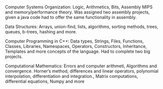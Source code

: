 Computer Systems Organization: Logic, Arithmetics, Bits, Assembly MIPS and memory/performance theory. Was assigned two assembly projects, given a java code had to offer the same functionality in assembly.

Data Structures: Arrays, union-find, lists, algorithms, sorting methods, trees, queues, b-trees, hashing and more. 

Computer Programming in C++: Data types, Strings, Files, Functions, Classes, Libraries, Namespaces, Operators, Constructors, Inheritance, Templates and more concepts of the language. Had to complete two big projects.

Computational Mathematics: Errors and computer arithmeti, Algorithms and convergence. Horner’s method, differences and linear operators, polynomial interpolation, differentiation and integration., Matrix computations, differential equations, Numpy and more


